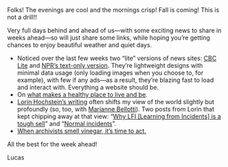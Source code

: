 Folks! The evenings are cool and the mornings crisp! Fall is coming! This is not a drill!!

Very full days behind and ahead of us—with some exciting news to share in weeks ahead—so will just share some links, while hoping you’re getting chances to enjoy beautiful weather and quiet days.

- Noticed over the last few weeks two “lite” versions of news sites: [CBC Lite](https://www.cbc.ca/lite/news?sort=latest) and [NPR’s text-only version](https://text.npr.org/). They’re lightweight designs with minimal data usage (only loading images when you choose to, for example), with few if any ads—as a result, they’re blazing fast to load and interact with. Everything a website should be.
- On [what makes a healthy place to live and be](https://werd.io/2023/homesick).
- [Lorin Hochstein’s writing](https://surfingcomplexity.blog/) often shifts my view of the world slightly but profoundly (so, too, with [Marianne Bellotti](https://bellmar.medium.com/)). Two posts from Lorin that kept chipping away at that view: “[Why LFI \[Learning from Incidents\] is a tough sell](https://surfingcomplexity.blog/2023/08/20/why-lfi-is-a-tough-sell/)” and “[Normal incidents](https://surfingcomplexity.blog/2023/08/20/normal-incidents/)”.
- [When archivists smell vinegar, it’s time to act.](https://www.cbc.ca/news/canada/toronto/vinegar-syndrome-acetate-film-1.6939032)

All the best for the week ahead!

Lucas